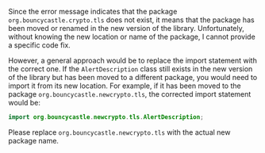 Since the error message indicates that the package `org.bouncycastle.crypto.tls` does not exist, it means that the package has been moved or renamed in the new version of the library. Unfortunately, without knowing the new location or name of the package, I cannot provide a specific code fix. 

However, a general approach would be to replace the import statement with the correct one. If the `AlertDescription` class still exists in the new version of the library but has been moved to a different package, you would need to import it from its new location. For example, if it has been moved to the package `org.bouncycastle.newcrypto.tls`, the corrected import statement would be:

```java
import org.bouncycastle.newcrypto.tls.AlertDescription;
```

Please replace `org.bouncycastle.newcrypto.tls` with the actual new package name.